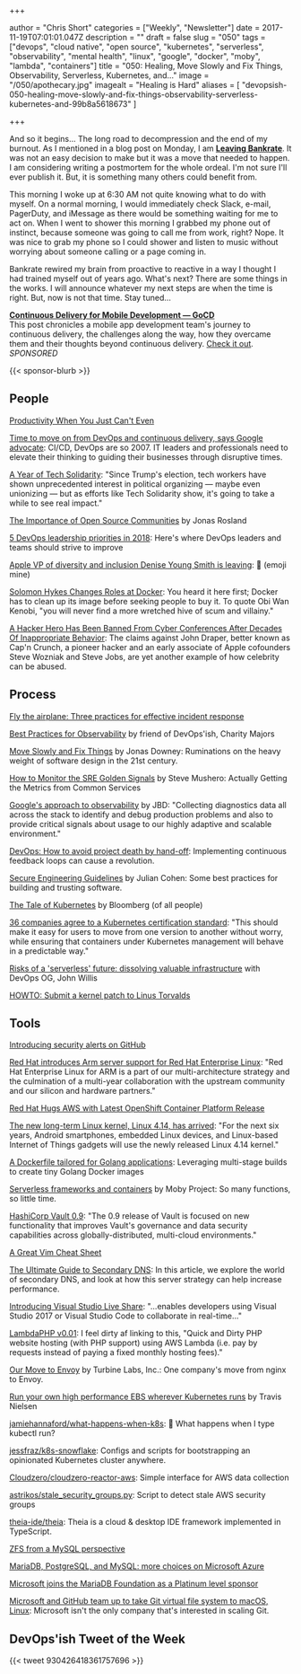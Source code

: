 +++

author = "Chris Short"
categories = ["Weekly", "Newsletter"]
date = 2017-11-19T07:01:01.047Z
description = ""
draft = false
slug = "050"
tags = ["devops", "cloud native", "open source", "kubernetes", "serverless", "observability", "mental health", "linux", "google", "docker", "moby", "lambda", "containers"]
title = "050: Healing, Move Slowly and Fix Things, Observability, Serverless, Kubernetes, and..."
image = "/050/apothecary.jpg"
imagealt = "Healing is Hard"
aliases = [
    "devopsish-050-healing-move-slowly-and-fix-things-observability-serverless-kubernetes-and-99b8a5618673"
]

+++

And so it begins... The long road to decompression and the end of my burnout. As I mentioned in a blog post on Monday, I am [**Leaving Bankrate**](https://chrisshort.net/leaving-bankrate/). It was not an easy decision to make but it was a move that needed to happen. I am considering writing a postmortem for the whole ordeal. I'm not sure I'll ever publish it. But, it is something many others could benefit from.

This morning I woke up at 6:30 AM not quite knowing what to do with myself. On a normal morning, I would immediately check Slack, e-mail, PagerDuty, and iMessage as there would be something waiting for me to act on. When I went to shower this morning I grabbed my phone out of instinct, because someone was going to call me from work, right? Nope. It was nice to grab my phone so I could shower and listen to music without worrying about someone calling or a page coming in.

Bankrate rewired my brain from proactive to reactive in a way I thought I had trained myself out of years ago. What's next? There are some things in the works. I will announce whatever my next steps are when the time is right. But, now is not that time. Stay tuned...

[**Continuous Delivery for Mobile Development — GoCD**](https://www.gocd.org/2017/10/31/mobile-app-continuous-delivery-gocd/?utm_campaign=cd_mobile_dev&utm_medium=email&utm_source=devopsish_newsletter&utm_content=cd_mobile_dev&utm_term=)  
This post chronicles a mobile app development team's journey to continuous delivery, the challenges along the way, how they overcame them and their thoughts beyond continuous delivery. [Check it out](https://www.gocd.org/2017/10/31/mobile-app-continuous-delivery-gocd/?utm_campaign=cd_mobile_dev&utm_medium=email&utm_source=devopsish_newsletter&utm_content=cd_mobile_dev&utm_term=). *SPONSORED*

{{< sponsor-blurb >}}

## People

[Productivity When You Just Can't Even](https://superyesmore.com/0c73d6a1f086209af420c2ced442a2e8)

[Time to move on from DevOps and continuous delivery, says Google advocate](http://www.zdnet.com/article/time-to-move-on-from-devops-and-continuous-delivery-says-google-executive/): CI/CD, DevOps are so 2007. IT leaders and professionals need to elevate their thinking to guiding their businesses through disruptive times.

[A Year of Tech Solidarity](https://civichall.org/civicist/a-year-of-tech-solidarity/): "Since Trump's election, tech workers have shown unprecedented interest in political organizing — maybe even unionizing — but as efforts like Tech Solidarity show, it's going to take a while to see real impact."

[The Importance of Open Source Communities](https://blog.thecodeteam.com/2017/11/16/importance-open-source-communities/) by Jonas Rosland

[5 DevOps leadership priorities in 2018](https://enterprisersproject.com/article/2017/11/5-devops-leadership-priorities-2018): Here's where DevOps leaders and teams should strive to improve

[Apple VP of diversity and inclusion Denise Young Smith is leaving](https://techcrunch.com/2017/11/16/apple-vp-of-diversity-and-inclusion-denise-young-smith-is-leaving/): 🤬 (emoji mine)

[Solomon Hykes Changes Roles at Docker](https://thenewstack.io/solomon-hykes-changes-roles-docker/): You heard it here first; Docker has to clean up its image before seeking people to buy it. To quote Obi Wan Kenobi, "you will never find a more wretched hive of scum and villainy."

[A Hacker Hero Has Been Banned From Cyber Conferences After Decades Of Inappropriate Behavior](https://www.buzzfeed.com/kevincollier/hacker-hero-is-said-to-have-used-cyber-conferences-to?utm_term=.fu63dVV97#.rb0OP6691): The claims against John Draper, better known as Cap'n Crunch, a pioneer hacker and an early associate of Apple cofounders Steve Wozniak and Steve Jobs, are yet another example of how celebrity can be abused.

## Process

[Fly the airplane: Three practices for effective incident response](https://www.itproportal.com/features/fly-the-airplane-three-practices-for-effective-incident-response/)

[Best Practices for Observability](https://honeycomb.io/blog/2017/11/best-practices-for-observability/) by friend of DevOps'ish, Charity Majors

[Move Slowly and Fix Things](https://m.signalvnoise.com/move-slowly-and-fix-things-e5a560fd928b) by Jonas Downey: Ruminations on the heavy weight of software design in the 21st century.

[How to Monitor the SRE Golden Signals](https://medium.com/devopslinks/how-to-monitor-the-sre-golden-signals-1391cadc7524) by Steve Mushero: Actually Getting the Metrics from Common Services

[Google's approach to observability](https://medium.com/@rakyll/googles-approach-to-observability-frameworks-c89fc1f0e058) by JBD: "Collecting diagnostics data all across the stack to identify and debug production problems and also to provide critical signals about usage to our highly adaptive and scalable environment."

[DevOps: How to avoid project death by hand-off](https://opensource.com/article/17/11/devops-avoiding-death-hand): Implementing continuous feedback loops can cause a revolution.

[Secure Engineering Guidelines](https://medium.com/@HockeyInJune/secure-engineering-guidelines-3b8845ac3265) by Julian Cohen: Some best practices for building and trusting software.

[The Tale of Kubernetes](https://www.bloomberg.com/features/2017-kubernetes/) by Bloomberg (of all people)

[36 companies agree to a Kubernetes certification standard](https://techcrunch.com/2017/11/13/the-cncf-just-got-36-companies-to-agree-to-a-kubernetes-certification-standard/): "This should make it easy for users to move from one version to another without worry, while ensuring that containers under Kubernetes management will behave in a predictable way."

[Risks of a 'serverless' future: dissolving valuable infrastructure](https://siliconangle.com/blog/2017/11/08/risks-serverless-future-dissolving-valuable-infrastructure-serverlessconf/) with DevOps OG, John Willis

[HOWTO: Submit a kernel patch to Linus Torvalds](https://lkml.org/lkml/2017/11/14/184)

## Tools

[Introducing security alerts on GitHub](https://github.com/blog/2470-introducing-security-alerts-on-github)

[Red Hat introduces Arm server support for Red Hat Enterprise Linux](https://www.redhat.com/en/blog/red-hat-introduces-arm-server-support-red-hat-enterprise-linux): "Red Hat Enterprise Linux for ARM is a part of our multi-architecture strategy and the culmination of a multi-year collaboration with the upstream community and our silicon and hardware partners."

[Red Hat Hugs AWS with Latest OpenShift Container Platform Release](https://www.sdxcentral.com/articles/news/red-hat-hugs-aws-latest-openshift-container-platform-release/2017/11/)

[The new long-term Linux kernel, Linux 4.14, has arrived](http://www.zdnet.com/article/the-new-long-term-linux-kernel-linux-4-14-has-arrived/): "For the next six years, Android smartphones, embedded Linux devices, and Linux-based Internet of Things gadgets will use the newly released Linux 4.14 kernel."

[A Dockerfile tailored for Golang applications](https://ops.tips/blog/dockerfile-golang/): Leveraging multi-stage builds to create tiny Golang Docker images

[Serverless frameworks and containers](https://blog.mobyproject.org/serverless-frameworks-and-containers-df835581893b) by Moby Project: So many functions, so little time.

[HashiCorp Vault 0.9](https://www.hashicorp.com/blog/vault-0-9): "The 0.9 release of Vault is focused on new functionality that improves Vault's governance and data security capabilities across globally-distributed, multi-cloud environments."

[A Great Vim Cheat Sheet](http://vimsheet.com/)

[The Ultimate Guide to Secondary DNS](https://dzone.com/articles/the-ultimate-guide-to-secondary-dns): In this article, we explore the world of secondary DNS, and look at how this server strategy can help increase performance.

[Introducing Visual Studio Live Share](https://code.visualstudio.com/blogs/2017/11/15/live-share): "...enables developers using Visual Studio 2017 or Visual Studio Code to collaborate in real-time..."

[LambdaPHP v0.01](https://www.lambdaphp.host/): I feel dirty af linking to this, "Quick and Dirty PHP website hosting (with PHP support) using AWS Lambda (i.e. pay by requests instead of paying a fixed monthly hosting fees)."

[Our Move to Envoy](https://blog.turbinelabs.io/our-move-to-envoy-bfeb08aa822d) by Turbine Labs, Inc.: One company's move from nginx to Envoy.

[Run your own high performance EBS wherever Kubernetes runs](https://blog.rook.io/run-your-own-high-performance-ebs-wherever-kubernetes-runs-798a136bd808) by Travis Nielsen

[jamiehannaford/what-happens-when-k8s](https://github.com/jamiehannaford/what-happens-when-k8s): 🤔 What happens when I type kubectl run?

[jessfraz/k8s-snowflake](https://github.com/jessfraz/k8s-snowflake): Configs and scripts for bootstrapping an opinionated Kubernetes cluster anywhere.

[Cloudzero/cloudzero-reactor-aws](https://github.com/Cloudzero/cloudzero-reactor-aws): Simple interface for AWS data collection

[astrikos/stale_security_groups.py](https://gist.github.com/astrikos/d782c2108d4bebaabbbd1528d2c3821d): Script to detect stale AWS security groups

[theia-ide/theia](https://github.com/theia-ide/theia): Theia is a cloud & desktop IDE framework implemented in TypeScript.

[ZFS from a MySQL perspective](https://www.percona.com/blog/2017/11/15/zfs-from-a-mysql-perspective/)

[MariaDB, PostgreSQL, and MySQL: more choices on Microsoft Azure](https://azure.microsoft.com/en-us/blog/mariadb-postgresql-and-mysql-more-choices-on-microsoft-azure/)

[Microsoft joins the MariaDB Foundation as a Platinum level sponsor](https://mariadb.org/microsoft-joins-mariadb-foundation/)

[Microsoft and GitHub team up to take Git virtual file system to macOS, Linux](https://arstechnica.com/gadgets/2017/11/microsoft-and-github-team-up-to-take-git-virtual-file-system-to-macos-linux/): Microsoft isn't the only company that's interested in scaling Git.

## DevOps'ish Tweet of the Week

{{< tweet 930426418361757696 >}}

